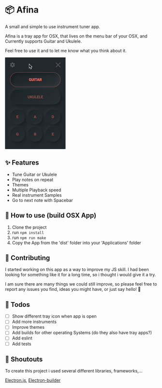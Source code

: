 # 📦 Afina
A small and simple to use instrument tuner app.

Afina is a tray app for OSX, that lives on the menu bar of your OSX, and Currently supports Guitar and Ukulele.

Feel free to use it and to let me know what you think about it.

![](afina.gif)

## ✨ Features
- Tune Guitar or Ukulele
- Play notes on repeat
- Themes
- Multiple Playback speed
- Real instrument Samples
- Go to next note with Spacebar 

## 🚀 How to use (build OSX App)
1. Clone the project
2. run `npm install`
3. run `npm run make`
4. Copy the App from the 'dist' folder into your 'Applications' folder

## 🐛 Contributing
I started working on this app as a way to improve my JS skill. I had been looking for something like it for a long time, so i thought i would give it a try.

I am sure there are many things we could still improve, so please feel free to report any issues you find, ideas you might have, or just say hello! 👋

## 👷‍ Todos
- [ ] Show different tray icon when app is open
- [ ] Add more instruments
- [ ] Improve themes
- [ ] Add builds for other operating Systems (do they also have tray apps?)
- [ ] Add eslint
- [ ] Add tests

## 📣 Shoutouts
To create this project i used several different libraries, frameworks,...

[Electron.js](https://www.electronjs.org/), [Electron-builder](https://www.electron.build/)
